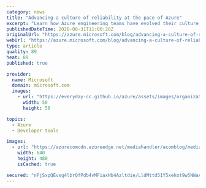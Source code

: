 ```yaml
---
category: news
title: "Advancing a culture of reliability at the pace of Azure"
excerpt: "Learn how Azure engineering teams have evolved their culture, processes, and frameworks to balance the pace of innovation with assurance of performance and quality."
publishedDateTime: 2020-08-31T11:00:28Z
originalUrl: "https://azure.microsoft.com/blog/advancing-a-culture-of-reliability-at-the-pace-of-azure/"
webUrl: "https://azure.microsoft.com/blog/advancing-a-culture-of-reliability-at-the-pace-of-azure/"
type: article
quality: 89
heat: 89
published: true

provider:
  name: Microsoft
  domain: microsoft.com
  images:
    - url: "https://everyday-cc.github.io/azure/assets/images/organizations/microsoft.com-50x50.jpg"
      width: 50
      height: 50

topics:
  - Azure
  - Developer tools

images:
  - url: "https://azurecomcdn.azureedge.net/mediahandler/acomblog/media/Default/blog/d525cd55-1f20-4bae-8210-b313fbea7a5c.jpg"
    width: 640
    height: 480
    isCached: true

secured: "nPjSxpQEvsg4lbrQfPdb4vMFiaxHb4Azltdie/LldMttd51Y5xekot9w5NWaAeMa9VvSFdDeS1E8yf04aAoeHQbgh8tbx6tE8qUPE9Ob3ljDVc85YKWnQu3Pmxz3pL41adwEQoiq1iJZ/PMGriRnGgV+WXHmLe3f+h8U9OCXqVyi/yLS/HXVfJy+XdPJBcm5hpxDWrd/j3PGDC4UyD1jsXSErhuRfjOP3dEm1YGkTb6yCJDaKG2FMno7orz1+9fDmsSkZ5n9TmE2PkObV7xPRd3FfSK/jAdaunHEEpP8mQwpan1k15PMaG1JCIo6hQjNdKvRW8aYLK91jO7zpLP3PKOxvfKhfED22CCl2GbQDEU=;dZv5JY0MYV/3fre7rcpeoQ=="
---
```


